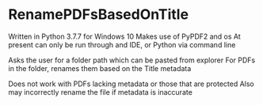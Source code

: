 # RenamePDFsBasedOnTitle
Written in Python 3.7.7 for Windows 10
Makes use of PyPDF2 and os
At present can only be run through and IDE, or Python via command line

Asks the user for a folder path which can be pasted from explorer
For PDFs in the folder, renames them based on the Title metadata

Does not work with PDFs lacking metadata or those that are protected
Also may incorrectly rename the file if metadata is inaccurate


